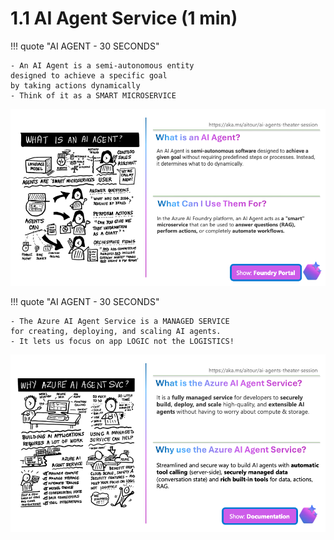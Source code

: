 # 1.1 AI Agent Service (1 min)

!!! quote "AI AGENT - 30 SECONDS"

    - An AI Agent is a semi-autonomous entity 
    designed to achieve a specific goal
    by taking actions dynamically
    - Think of it as a SMART MICROSERVICE

![Slide 3](./../../img/Slide3.png)

!!! quote "AI AGENT - 30 SECONDS"

    - The Azure AI Agent Service is a MANAGED SERVICE
    for creating, deploying, and scaling AI agents.
    - It lets us focus on app LOGIC not the LOGISTICS!

![Slide 4](./../../img/Slide4.png)